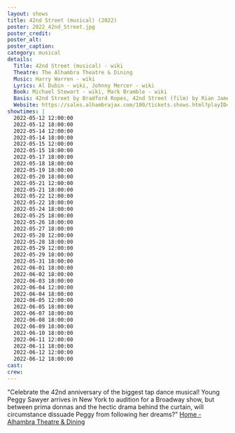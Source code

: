 ```yaml
---
layout: shows
title: 42nd Street (musical) (2022)
poster: 2022_42nd_Street.jpg
poster_credit: 
poster_alt:
poster_caption:
category: musical
details:
  Title: 42nd Street (musical) - wiki
  Theatre: The Alhambra Theatre & Dining
  Music: Harry Warren - wiki
  Lyrics: Al Dubin - wiki, Johnny Mercer - wiki
  Book: Michael Stewart - wiki, Mark Bramble - wiki
  Basis: 42nd Street by Bradford Ropes, 42nd Street (film) by Rian James, James Seymour, and Whitney Bolton
  Website: https://sales.alhambrajax.com/100/tickets.shows.html?playID=392
showtimes: |
  2022-05-12 12:00:00
  2022-05-12 18:00:00
  2022-05-14 12:00:00
  2022-05-14 18:00:00
  2022-05-15 12:00:00
  2022-05-15 18:00:00
  2022-05-17 18:00:00
  2022-05-18 18:00:00
  2022-05-19 18:00:00
  2022-05-20 18:00:00
  2022-05-21 12:00:00
  2022-05-21 18:00:00
  2022-05-22 12:00:00
  2022-05-22 18:00:00
  2022-05-24 18:00:00
  2022-05-25 18:00:00
  2022-05-26 18:00:00
  2022-05-27 18:00:00
  2022-05-28 12:00:00
  2022-05-28 18:00:00
  2022-05-29 12:00:00
  2022-05-29 18:00:00
  2022-05-31 18:00:00
  2022-06-01 18:00:00
  2022-06-02 18:00:00
  2022-06-03 18:00:00
  2022-06-04 12:00:00
  2022-06-04 18:00:00
  2022-06-05 12:00:00
  2022-06-05 18:00:00
  2022-06-07 18:00:00
  2022-06-08 18:00:00
  2022-06-09 18:00:00
  2022-06-10 18:00:00
  2022-06-11 12:00:00
  2022-06-11 18:00:00
  2022-06-12 12:00:00
  2022-06-12 18:00:00
cast:
crew:
---
```

"Celebrate the 42nd anniversary of the biggest tap dance musical! Young Peggy Sawyer arrives in New York to audition for a Broadway show, but between prima donnas and the hectic drama behind the curtain, will circumstance dissuade Peggy from following her dreams?" [Home - Alhambra Theatre & Dining](https://www.alhambrajax.com/)
